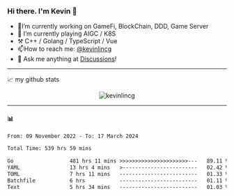 ### Hi there. I'm Kevin 👋

- 🔭I’m currently working on GameFi, BlockChain, DDD, Game Server
- 🌱 I’m currently playing AIGC / K8S
-   :hammer_and_pick: C++ / Golang / TypeScript / Vue
- 📫How to reach me: [@kevinlincg](https://twitter.com/kevinlincg) 
-   :thought_balloon: Ask me anything at [Discussions](https://github.com/kevinlincg/kevinlincg/discussions/new)!

---

📈 my github stats

<p align="center"> <img src="https://github-readme-stats-ouuan.vercel.app/api?username=kevinlincg&theme=dark&show_icons=true&count_private=true" alt="kevinlincg" />

---

#### :bar_chart: 

<!--START_SECTION:waka-->

```txt
From: 09 November 2022 - To: 17 March 2024

Total Time: 539 hrs 59 mins

Go                  481 hrs 11 mins >>>>>>>>>>>>>>>>>>>>>>---   89.11 %
YAML                13 hrs 4 mins   >------------------------   02.42 %
TOML                7 hrs 11 mins   -------------------------   01.33 %
Batchfile           6 hrs           -------------------------   01.11 %
Text                5 hrs 34 mins   -------------------------   01.03 %
```

<!--END_SECTION:waka-->
